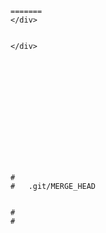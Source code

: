 


    
    
    


    
    
    
    


















































    
    
    


    =======
    </div>


    </div>



    
    




    
    


    
    #
    #	.git/MERGE_HEAD
    
    
    #
    #



